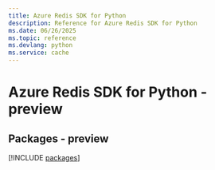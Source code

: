 ```yaml
---
title: Azure Redis SDK for Python
description: Reference for Azure Redis SDK for Python
ms.date: 06/26/2025
ms.topic: reference
ms.devlang: python
ms.service: cache
---
```

# Azure Redis SDK for Python - preview
## Packages - preview
[!INCLUDE [packages](redis-index.md)]